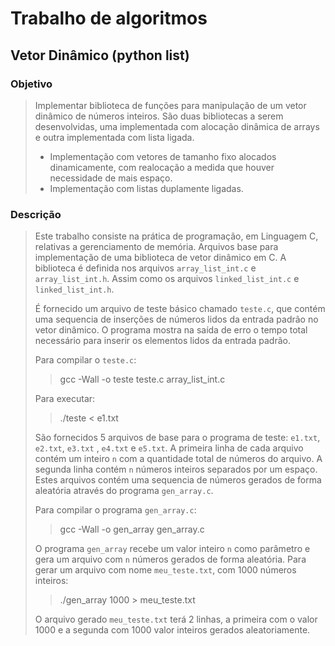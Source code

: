 # Trabalho de algoritmos
## Vetor Dinâmico (python list)
### Objetivo
>Implementar biblioteca de funções para manipulação de um vetor dinâmico de números inteiros.
>São duas bibliotecas a serem desenvolvidas, uma implementada com alocação dinâmica de arrays e outra implementada com lista ligada.
> - Implementação com vetores de tamanho fixo alocados dinamicamente, com realocação a medida que houver necessidade de mais espaço.
> - Implementação com listas duplamente ligadas.

### Descrição
> Este trabalho consiste na prática de programação, em Linguagem C, relativas a gerenciamento de memória.
> Arquivos base para implementação de uma biblioteca de vetor dinâmico em C.
> A biblioteca é definida nos arquivos `array_list_int.c` e `array_list_int.h`.
> Assim como os arquivos `linked_list_int.c` e `linked_list_int.h`.
>
> É fornecido um arquivo de teste básico chamado `teste.c`, que contém uma sequencia de inserções de números lidos da entrada padrão no vetor dinâmico. O programa mostra na saída de erro o tempo total necessário para inserir os elementos lidos da entrada padrão.
>
> Para compilar o `teste.c`:
>> gcc -Wall -o teste teste.c array_list_int.c
>
> Para executar:
>> ./teste < e1.txt
>
> São fornecidos 5 arquivos de base para o programa de teste: `e1.txt`, `e2.txt`, `e3.txt` , `e4.txt` e `e5.txt`.
> A primeira  linha de cada  arquivo contém um inteiro `n` com a quantidade  total de números do arquivo.
> A segunda linha  contém `n` números inteiros separados por um espaço. Estes arquivos contém uma sequencia de números gerados de forma aleatória através do programa `gen_array.c`. 
>
> Para compilar o programa `gen_array.c`: 
>> gcc -Wall -o gen_array gen_array.c
>
> O programa `gen_array` recebe um valor inteiro `n` como parâmetro e gera um arquivo com `n` números gerados de forma aleatória. Para gerar um arquivo com nome `meu_teste.txt`, com 1000 números inteiros:
>> ./gen_array 1000 > meu_teste.txt 
>
> O arquivo gerado `meu_teste.txt` terá 2 linhas, a primeira com o valor 1000 e a segunda com 1000 valor inteiros gerados aleatoriamente.

